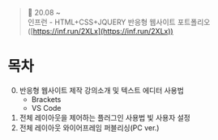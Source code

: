﻿> 👑  20.08 ~ <br>
> 인프런 - HTML+CSS+JQUERY 반응형 웹사이트 포트폴리오 ([https://inf.run/2XLx](https://inf.run/2XLx))

# 목차
0. 반응형 웹사이트 제작 강의소개 및 텍스트 에디터 사용법
   - Brackets
   - VS  Code
1. 전체 레이아웃을 제어하는 플러그인 사용법 빛 사용자 설정
2. 전체 레이아웃 와이어프레임 퍼블리싱(PC ver.)

